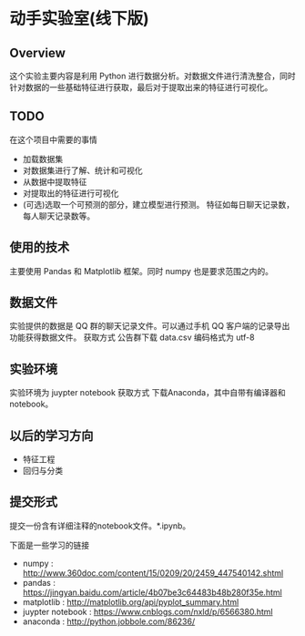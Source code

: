 # 动手实验室(线下版)
## Overview
这个实验主要内容是利用 Python 进行数据分析。对数据文件进行清洗整合，同时针对数据的一些基础特征进行获取，最后对于提取出来的特征进行可视化。
## TODO
在这个项目中需要的事情
- 加载数据集
- 对数据集进行了解、统计和可视化
- 从数据中提取特征
- 对提取出的特征进行可视化
- (可选)选取一个可预测的部分，建立模型进行预测。
特征如每日聊天记录数，每人聊天记录数等。
## 使用的技术
主要使用 Pandas 和 Matplotlib 框架。同时 numpy 也是要求范围之内的。
## 数据文件
实验提供的数据是 QQ 群的聊天记录文件。可以通过手机 QQ 客户端的记录导出功能获得数据文件。
获取方式 公告群下载 data.csv
编码格式为 utf-8
## 实验环境
实验环境为 juypter notebook
获取方式
下载Anaconda，其中自带有编译器和 notebook。
## 以后的学习方向
- 特征工程
- 回归与分类
## 提交形式
提交一份含有详细注释的notebook文件。*.ipynb。

下面是一些学习的链接
- numpy : http://www.360doc.com/content/15/0209/20/2459_447540142.shtml
- pandas : https://jingyan.baidu.com/article/4b07be3c64483b48b280f35e.html
- matplotlib : http://matplotlib.org/api/pyplot_summary.html
- juypter notebook : https://www.cnblogs.com/nxld/p/6566380.html
- anaconda : http://python.jobbole.com/86236/
